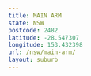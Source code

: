 ```yaml
---
title: MAIN ARM
state: NSW
postcode: 2482
latitude: -28.547307
longitude: 153.432398
url: /nsw/main-arm/
layout: suburb
---
```

